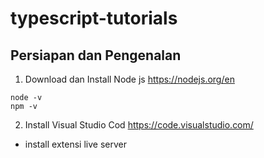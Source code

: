 # typescript-tutorials
## Persiapan dan Pengenalan
1. Download dan Install Node js
  https://nodejs.org/en <br>
  ```
  node -v
  npm -v
  ```
 2. Install Visual Studio Cod
  https://code.visualstudio.com/ 
  - install extensi live server
  
